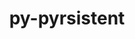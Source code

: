 ---
title: "py-pyrsistent"
layout: cache
categories: [package, v0.18.0]
meta: {"versions": ["0.18.0"], "compilers": ["gcc@=7.5.0"], "oss": ["ubuntu18.04"], "platforms": ["linux"], "targets": ["x86_64"], "stacks": ["data-vis-sdk", "e4s", "radiuss", "root"], "num_specs": 4, "num_specs_by_stack": {"root": 4, "data-vis-sdk": 1, "radiuss": 1, "e4s": 2}}
spec_details: [{"hash": "tqbh7k4iqqcfr75saq4xkzrl6wy5a4de", "compiler": "gcc@=7.5.0", "versions": ["0.18.0"], "os": "ubuntu18.04", "platform": "linux", "target": "x86_64", "variants": [], "stacks": ["root", "data-vis-sdk"], "size": "-", "tarball": "https://binaries.spack.io/releases/v0.18.0/build_cache/linux-ubuntu18.04-x86_64/gcc-7.5.0/py-pyrsistent-0.18.0/linux-ubuntu18.04-x86_64-gcc-7.5.0-py-pyrsistent-0.18.0-tqbh7k4iqqcfr75saq4xkzrl6wy5a4de.spack"}, {"hash": "udvggiew4fgvomxtijweldis7vy2tiyu", "compiler": "gcc@=7.5.0", "versions": ["0.18.0"], "os": "ubuntu18.04", "platform": "linux", "target": "x86_64", "variants": [], "stacks": ["root", "radiuss"], "size": "-", "tarball": "https://binaries.spack.io/releases/v0.18.0/build_cache/linux-ubuntu18.04-x86_64/gcc-7.5.0/py-pyrsistent-0.18.0/linux-ubuntu18.04-x86_64-gcc-7.5.0-py-pyrsistent-0.18.0-udvggiew4fgvomxtijweldis7vy2tiyu.spack"}, {"hash": "wc2ysampydp34ihua55ry2w5gyc47uji", "compiler": "gcc@=7.5.0", "versions": ["0.18.0"], "os": "ubuntu18.04", "platform": "linux", "target": "x86_64", "variants": [], "stacks": ["root", "e4s"], "size": "-", "tarball": "https://binaries.spack.io/releases/v0.18.0/build_cache/linux-ubuntu18.04-x86_64/gcc-7.5.0/py-pyrsistent-0.18.0/linux-ubuntu18.04-x86_64-gcc-7.5.0-py-pyrsistent-0.18.0-wc2ysampydp34ihua55ry2w5gyc47uji.spack"}, {"hash": "26zxw34kuebztrkf6wfpjfaj3aks33ut", "compiler": "gcc@=7.5.0", "versions": ["0.18.0"], "os": "ubuntu18.04", "platform": "linux", "target": "x86_64", "variants": [], "stacks": ["root", "e4s"], "size": "-", "tarball": "https://binaries.spack.io/releases/v0.18.0/build_cache/linux-ubuntu18.04-x86_64/gcc-7.5.0/py-pyrsistent-0.18.0/linux-ubuntu18.04-x86_64-gcc-7.5.0-py-pyrsistent-0.18.0-26zxw34kuebztrkf6wfpjfaj3aks33ut.spack"}]
---